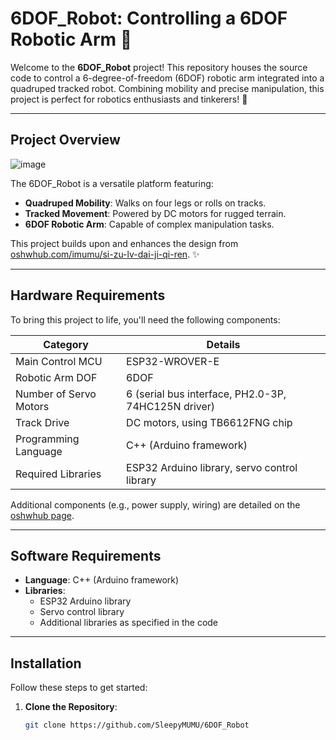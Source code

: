 # 6DOF_Robot: Controlling a 6DOF Robotic Arm 🤖

Welcome to the **6DOF_Robot** project! This repository houses the source code to control a 6-degree-of-freedom (6DOF) robotic arm integrated into a quadruped tracked robot. Combining mobility and precise manipulation, this project is perfect for robotics enthusiasts and tinkerers! 🚀

---

## Project Overview

![image](https://github.com/user-attachments/assets/014d89f8-d0ea-424d-8bf5-62ac5599c5e4)


The 6DOF_Robot is a versatile platform featuring:
- **Quadruped Mobility**: Walks on four legs or rolls on tracks.
- **Tracked Movement**: Powered by DC motors for rugged terrain.
- **6DOF Robotic Arm**: Capable of complex manipulation tasks.

This project builds upon and enhances the design from [oshwhub.com/imumu/si-zu-lv-dai-ji-qi-ren](https://oshwhub.com/imumu/si-zu-lv-dai-ji-qi-ren). ✨

---

## Hardware Requirements

To bring this project to life, you'll need the following components:

| **Category**          | **Details**                                      |
|-----------------------|-------------------------------------------------|
| Main Control MCU      | ESP32-WROVER-E                                  |
| Robotic Arm DOF       | 6DOF                                            |
| Number of Servo Motors| 6 (serial bus interface, PH2.0-3P, 74HC125N driver) |
| Track Drive           | DC motors, using TB6612FNG chip                 |
| Programming Language  | C++ (Arduino framework)                         |
| Required Libraries    | ESP32 Arduino library, servo control library    |

Additional components (e.g., power supply, wiring) are detailed on the [oshwhub page](https://oshwhub.com/imumu/si-zu-lv-dai-ji-qi-ren).

---

## Software Requirements

- **Language**: C++ (Arduino framework)
- **Libraries**:
  - ESP32 Arduino library
  - Servo control library
  - Additional libraries as specified in the code

---

## Installation

Follow these steps to get started:

1. **Clone the Repository**:
   ```bash
   git clone https://github.com/SleepyMUMU/6DOF_Robot
